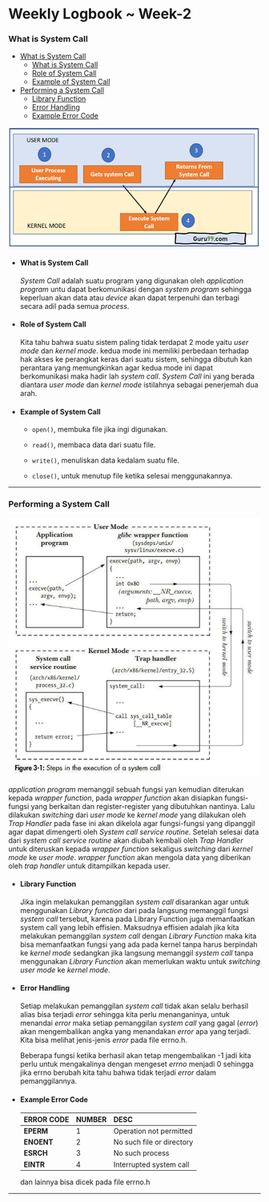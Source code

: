 # **Weekly Logbook ~ Week-2** 

### What is System Call

- [What is System Call](#what-is-system-call)
  * [What is System Call](#what-is-system-call-1)
  * [Role of System Call](#role-of-system-call)
  * [Example of System Call](#example-of-system-call)
- [Performing a System Call](#performing-a-system-call)
  * [Library Function](#library-function)
  * [Error Handling](#error-handling)
  * [Example Error Code](#example-error-code)

![System Call](../image/week-2/SystemCall.png)

- #### What is System Call

  *System Call* adalah suatu program yang digunakan oleh *application program* untu dapat berkomunikasi dengan *system program* sehingga keperluan akan data atau *device* akan dapat terpenuhi dan terbagi secara adil pada semua *process*.

- #### Role of System Call

  Kita tahu bahwa suatu sistem paling tidak terdapat 2 mode yaitu *user mode* dan *kernel mode*. kedua mode ini memiliki perbedaan terhadap hak akses ke perangkat keras dari suatu sistem, sehingga dibutuh kan perantara yang memungkinkan agar kedua mode ini dapat berkomunikasi maka hadir lah *system call*. *System Call* ini yang berada diantara *user mode* dan *kernel mode* istilahnya sebagai penerjemah dua arah.

- #### Example of System Call

  - `open()`, membuka file jika ingi digunakan.

  - `read()`, membaca data dari suatu file.

  - `write()`, menuliskan data kedalam suatu file.

  - `close()`, untuk menutup file ketika selesai menggunakannya.

------

### Performing a System Call

![process](../image/week-2/systemcallprocess.jpg)

*application program* memanggil sebuah fungsi yan kemudian diterukan kepada *wrapper function*, pada *wrapper function* akan disiapkan fungsi-fungsi yang berkaitan dan register-register yang dibutuhkan nantinya. Lalu dilakukan *switching* dari *user mode* ke *kernel mode* yang dilakukan oleh *Trap Handler* pada fase ini akan dikelola agar fungsi-fungsi yang dipanggil agar dapat dimengerti oleh *System call service routine*. Setelah selesai data dari *system call service routine* akan diubah kembali oleh *Trap Handler* untuk diteruskan kepada *wrapper function* sekaligus *switching* dari *kernel mode* ke *user mode*. *wrapper function* akan mengola data yang diberikan oleh *trap handler* untuk ditampilkan kepada user.

- #### Library Function

  Jika ingin melakukan pemanggilan *system call* disarankan agar untuk menggunakan *Library function* dari pada langsung memanggil fungsi *system call* tersebut, karena pada Library Function juga memanfaatkan system call yang lebih effisien. Maksudnya effisien adalah jika kita melakukan pemanggilan *system call* dengan *Library Function* maka kita bisa memanfaatkan fungsi yang ada pada kernel tanpa harus berpindah ke *kernel mode* sedangkan jika langsung memanggil *system call* tanpa menggunakan *Library Function* akan memerlukan waktu untuk *switching* *user mode* ke *kernel mode*.

- #### Error Handling

  Setiap melakukan pemanggilan *system call* tidak akan selalu berhasil alias bisa terjadi *error* sehingga kita perlu menanganinya, untuk menandai *error* maka setiap pemanggilan *system call* yang gagal (*error*) akan mengembalikan angka yang menandakan *error* apa yang terjadi. Kita bisa melihat jenis-jenis *error* pada file errno.h. 

  Beberapa fungsi ketika berhasil akan tetap mengembalikan -1 jadi kita perlu untuk mengakalinya dengan mengeset *errno* menjadi 0 sehingga jika errno berubah kita tahu bahwa tidak terjadi *error* dalam pemanggilannya.

- #### Example Error Code

  | ERROR CODE | NUMBER | DESC                      |
  | ---------- | ------ | ------------------------- |
  | **EPERM**  | 1      | Operation not permitted   |
  | **ENOENT** | 2      | No such file or directory |
  | **ESRCH**  | 3      | No such process           |
  | **EINTR**  | 4      | Interrupted system call   |

  dan lainnya bisa dicek pada file errno.h

------

